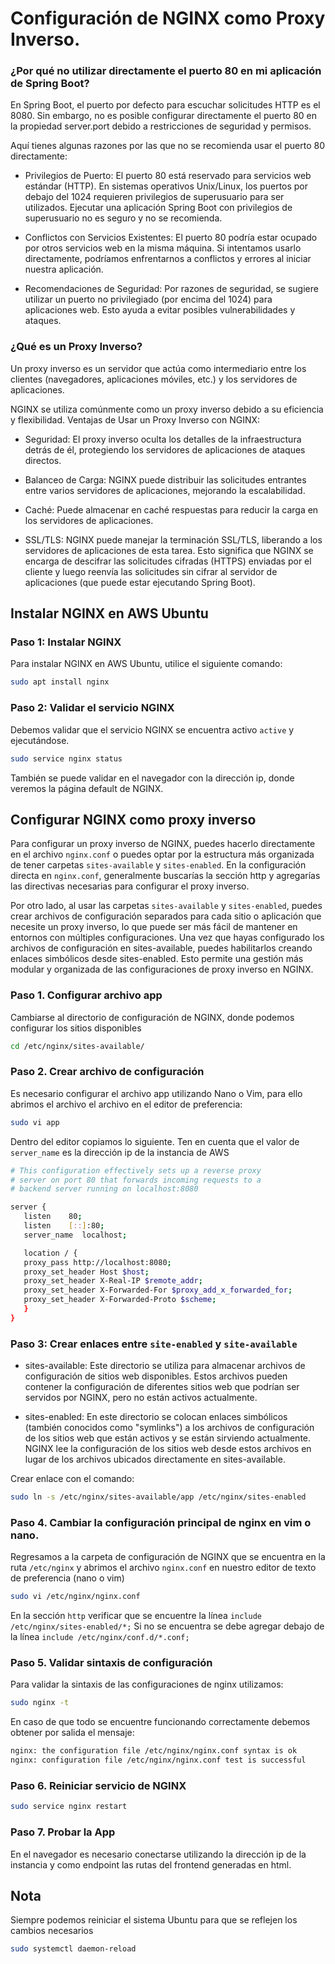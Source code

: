 # Configuración de NGINX como Proxy Inverso.

### ¿Por qué no utilizar directamente el puerto 80 en mi aplicación de Spring Boot?

En Spring Boot, el puerto por defecto para escuchar solicitudes HTTP es el 8080. Sin embargo, no es posible configurar directamente el puerto 80 en la propiedad server.port debido a restricciones de seguridad y permisos.

Aquí tienes algunas razones por las que no se recomienda usar el puerto 80 directamente:

- Privilegios de Puerto: El puerto 80 está reservado para servicios web estándar (HTTP). En sistemas operativos Unix/Linux, los puertos por debajo del 1024 requieren privilegios de superusuario para ser utilizados. Ejecutar una aplicación Spring Boot con privilegios de superusuario no es seguro y no se recomienda.

- Conflictos con Servicios Existentes: El puerto 80 podría estar ocupado por otros servicios web en la misma máquina. Si intentamos usarlo directamente, podríamos enfrentarnos a conflictos y errores al iniciar nuestra aplicación.

- Recomendaciones de Seguridad: Por razones de seguridad, se sugiere utilizar un puerto no privilegiado (por encima del 1024) para aplicaciones web. Esto ayuda a evitar posibles vulnerabilidades y ataques.

### ¿Qué es un Proxy Inverso?

Un proxy inverso es un servidor que actúa como intermediario entre los clientes (navegadores, aplicaciones móviles, etc.) y los servidores de aplicaciones.

NGINX se utiliza comúnmente como un proxy inverso debido a su eficiencia y flexibilidad.
Ventajas de Usar un Proxy Inverso con NGINX:

- Seguridad: El proxy inverso oculta los detalles de la infraestructura detrás de él, protegiendo los servidores de aplicaciones de ataques directos.

- Balanceo de Carga: NGINX puede distribuir las solicitudes entrantes entre varios servidores de aplicaciones, mejorando la escalabilidad.

- Caché: Puede almacenar en caché respuestas para reducir la carga en los servidores de aplicaciones.

- SSL/TLS: NGINX puede manejar la terminación SSL/TLS, liberando a los servidores de aplicaciones de esta tarea. Esto significa que NGINX se encarga de descifrar las solicitudes cifradas (HTTPS) enviadas por el cliente y luego reenvía las solicitudes sin cifrar al servidor de aplicaciones (que puede estar ejecutando Spring Boot).

## Instalar NGINX en AWS Ubuntu

### Paso 1: Instalar NGINX

Para instalar NGINX en AWS Ubuntu, utilice el siguiente comando:

   ```bash
   sudo apt install nginx
   ```

### Paso 2: Validar el servicio NGINX

Debemos validar que el servicio NGINX se encuentra activo `active` y ejecutándose. 

   ```bash
   sudo service nginx status  
   ```

También se puede validar en el navegador con la dirección ip, donde veremos la página default de NGINX.

## Configurar NGINX como proxy inverso

Para configurar un proxy inverso de NGINX, puedes hacerlo directamente en el archivo `nginx.conf` o puedes optar por la estructura más organizada de tener carpetas `sites-available` y `sites-enabled`. En la configuración directa en `nginx.conf`, generalmente buscarías la sección http y agregarías las directivas necesarias para configurar el proxy inverso. 

Por otro lado, al usar las carpetas `sites-available` y `sites-enabled`, puedes crear archivos de configuración separados para cada sitio o aplicación que necesite un proxy inverso, lo que puede ser más fácil de mantener en entornos con múltiples configuraciones. Una vez que hayas configurado los archivos de configuración en sites-available, puedes habilitarlos creando enlaces simbólicos desde sites-enabled. Esto permite una gestión más modular y organizada de las configuraciones de proxy inverso en NGINX.

### Paso 1. Configurar archivo app

Cambiarse al directorio de configuración de NGINX, donde podemos configurar los sitios disponibles

   ```bash
   cd /etc/nginx/sites-available/
   ```

### Paso 2. Crear archivo de configuración

Es necesario configurar el archivo app utilizando Nano o Vim, para ello abrimos el archivo el archivo en el editor de preferencia:

   ```bash
   sudo vi app
   ```

Dentro del editor copiamos lo siguiente. Ten en cuenta que el valor de `server_name` es la dirección ip de la instancia de AWS

   ```bash
   # This configuration effectively sets up a reverse proxy
   # server on port 80 that forwards incoming requests to a
   # backend server running on localhost:8080

   server {
      listen   	80;
      listen   	[::]:80;
      server_name  localhost;

      location / {
      proxy_pass http://localhost:8080;
      proxy_set_header Host $host;
      proxy_set_header X-Real-IP $remote_addr;
      proxy_set_header X-Forwarded-For $proxy_add_x_forwarded_for;
      proxy_set_header X-Forwarded-Proto $scheme;
      }
   }
   ```

### Paso 3: Crear enlaces entre `site-enabled` y `site-available`

- sites-available: Este directorio se utiliza para almacenar archivos de configuración de sitios web disponibles. Estos archivos pueden contener la configuración de diferentes sitios web que podrían ser servidos por NGINX, pero no están activos actualmente.

- sites-enabled: En este directorio se colocan enlaces simbólicos (también conocidos como "symlinks") a los archivos de configuración de los sitios web que están activos y se están sirviendo actualmente. NGINX lee la configuración de los sitios web desde estos archivos en lugar de los archivos ubicados directamente en sites-available.

Crear enlace con el comando:

   ```bash
   sudo ln -s /etc/nginx/sites-available/app /etc/nginx/sites-enabled
   ```

### Paso 4. Cambiar la configuración principal de nginx en vim o nano.

Regresamos a la carpeta de configuración de NGINX que se encuentra en la ruta `/etc/nginx` y abrimos el archivo `nginx.conf` en nuestro editor de texto de preferencia (nano o vim)

   ```bash
   sudo vi /etc/nginx/nginx.conf
   ```

En la sección `http` verificar que se encuentre la línea `include /etc/nginx/sites-enabled/*;` Si no se encuentra se debe agregar debajo de la línea `include /etc/nginx/conf.d/*.conf;`

### Paso 5. Validar sintaxis de configuración

Para validar la sintaxis de las configuraciones de nginx utilizamos:

   ```bash
   sudo nginx -t
   ```

En caso de que todo se encuentre funcionando correctamente debemos obtener por salida el mensaje:

   ```bash
   nginx: the configuration file /etc/nginx/nginx.conf syntax is ok
   nginx: configuration file /etc/nginx/nginx.conf test is successful
   ```

### Paso 6. Reiniciar servicio de NGINX

   ```bash
   sudo service nginx restart
   ```

### Paso 7. Probar la App

En el navegador es necesario conectarse utilizando la dirección ip de la instancia y como endpoint las rutas del frontend generadas en html.

## Nota

Siempre podemos reiniciar el sistema Ubuntu para que se reflejen los cambios necesarios

   ```bash
   sudo systemctl daemon-reload
   ```